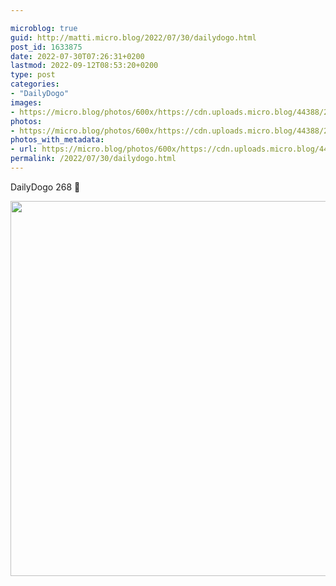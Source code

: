```yaml
---

microblog: true
guid: http://matti.micro.blog/2022/07/30/dailydogo.html
post_id: 1633875
date: 2022-07-30T07:26:31+0200
lastmod: 2022-09-12T08:53:20+0200
type: post
categories:
- "DailyDogo"
images:
- https://micro.blog/photos/600x/https://cdn.uploads.micro.blog/44388/2022/88931cd89e.jpg
photos:
- https://micro.blog/photos/600x/https://cdn.uploads.micro.blog/44388/2022/88931cd89e.jpg
photos_with_metadata:
- url: https://micro.blog/photos/600x/https://cdn.uploads.micro.blog/44388/2022/88931cd89e.jpg
permalink: /2022/07/30/dailydogo.html
---
```

DailyDogo 268 🐶

<img src="https://micro.blog/photos/600x/https://blog.martin-haehnel.de/uploads/2022/88931cd89e.jpg" width="600" height="600" alt="" />
